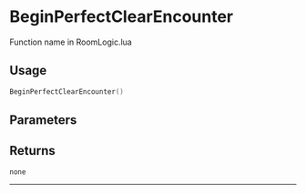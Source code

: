 # BeginPerfectClearEncounter
Function name in RoomLogic.lua
## Usage
```lua
BeginPerfectClearEncounter()
```
## Parameters

## Returns
`none`

---